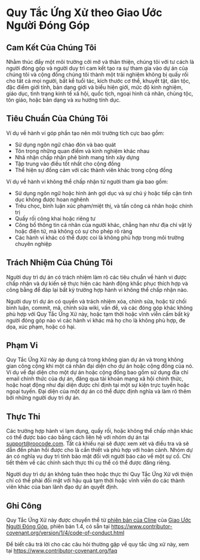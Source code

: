 # Quy Tắc Ứng Xử theo Giao Ước Người Đóng Góp

## Cam Kết Của Chúng Tôi

Nhằm thúc đẩy một môi trường cởi mở và thân thiện, chúng tôi
với tư cách là người đóng góp và người duy trì cam kết tạo ra sự tham gia vào dự án của chúng tôi và
cộng đồng chúng tôi thành một trải nghiệm không bị quấy rối cho tất cả mọi người, bất kể tuổi tác, kích thước
cơ thể, khuyết tật, dân tộc, đặc điểm giới tính, bản dạng giới và biểu hiện giới,
mức độ kinh nghiệm, giáo dục, tình trạng kinh tế xã hội, quốc tịch, ngoại hình
cá nhân, chủng tộc, tôn giáo, hoặc bản dạng và xu hướng tính dục.

## Tiêu Chuẩn Của Chúng Tôi

Ví dụ về hành vi góp phần tạo nên môi trường tích cực
bao gồm:

- Sử dụng ngôn ngữ chào đón và bao quát
- Tôn trọng những quan điểm và kinh nghiệm khác nhau
- Nhã nhặn chấp nhận phê bình mang tính xây dựng
- Tập trung vào điều tốt nhất cho cộng đồng
- Thể hiện sự đồng cảm với các thành viên khác trong cộng đồng

Ví dụ về hành vi không thể chấp nhận từ người tham gia bao gồm:

- Sử dụng ngôn ngữ hoặc hình ảnh gợi dục và sự chú ý hoặc tiếp cận tình dục
  không được hoan nghênh
- Trêu chọc, bình luận xúc phạm/miệt thị, và tấn công cá nhân hoặc chính trị
- Quấy rối công khai hoặc riêng tư
- Công bố thông tin cá nhân của người khác, chẳng hạn như địa chỉ vật lý hoặc điện tử,
  mà không có sự cho phép rõ ràng
- Các hành vi khác có thể được coi là không phù hợp trong
  môi trường chuyên nghiệp

## Trách Nhiệm Của Chúng Tôi

Người duy trì dự án có trách nhiệm làm rõ các tiêu chuẩn về hành vi
được chấp nhận và dự kiến sẽ thực hiện các hành động khắc phục thích hợp và công bằng để
đáp lại bất kỳ trường hợp hành vi không thể chấp nhận nào.

Người duy trì dự án có quyền và trách nhiệm xóa, chỉnh sửa, hoặc
từ chối bình luận, commit, mã, chỉnh sửa wiki, vấn đề, và các đóng góp khác
không phù hợp với Quy Tắc Ứng Xử này, hoặc tạm thời hoặc
vĩnh viễn cấm bất kỳ người đóng góp nào vì các hành vi khác mà họ cho là không phù hợp,
đe dọa, xúc phạm, hoặc có hại.

## Phạm Vi

Quy Tắc Ứng Xử này áp dụng cả trong không gian dự án và trong không gian công cộng
khi một cá nhân đại diện cho dự án hoặc cộng đồng của nó. Ví dụ về
đại diện cho một dự án hoặc cộng đồng bao gồm sử dụng địa chỉ email chính thức của dự án,
đăng qua tài khoản mạng xã hội chính thức, hoặc hoạt động như đại diện được chỉ định
tại một sự kiện trực tuyến hoặc ngoại tuyến. Đại diện của một dự án có thể được
định nghĩa và làm rõ thêm bởi những người duy trì dự án.

## Thực Thi

Các trường hợp hành vi lạm dụng, quấy rối, hoặc không thể chấp nhận khác có thể được
báo cáo bằng cách liên hệ với nhóm dự án tại support@roocode.com. Tất cả khiếu nại
sẽ được xem xét và điều tra và sẽ dẫn đến phản hồi được
cho là cần thiết và phù hợp với hoàn cảnh. Nhóm dự án có
nghĩa vụ duy trì tính bảo mật đối với người báo cáo về một sự cố.
Chi tiết thêm về các chính sách thực thi cụ thể có thể được đăng riêng.

Người duy trì dự án không tuân theo hoặc thực thi Quy Tắc Ứng Xử với thiện
chí có thể phải đối mặt với hậu quả tạm thời hoặc vĩnh viễn do các thành viên khác
của ban lãnh đạo dự án quyết định.

## Ghi Công

Quy Tắc Ứng Xử này được chuyển thể từ [phiên bản của Cline][cline_coc] của [Giao Ước Người Đóng Góp][homepage], phiên bản 1.4,
có sẵn tại https://www.contributor-covenant.org/version/1/4/code-of-conduct.html

[cline_coc]: https://github.com/cline/cline/blob/main/CODE_OF_CONDUCT.md
[homepage]: https://www.contributor-covenant.org

Để biết câu trả lời cho các câu hỏi thường gặp về quy tắc ứng xử này, xem tại
https://www.contributor-covenant.org/faq
